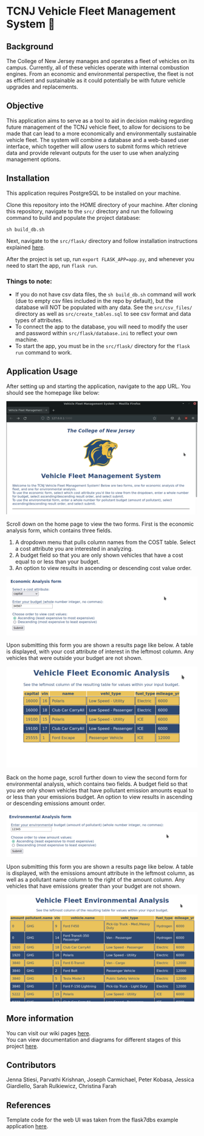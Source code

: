 # TCNJ Vehicle Fleet Management System :truck:

## Background
The College of New Jersey manages and operates a fleet of vehicles on its campus. Currently, all of these vehicles operate with internal combustion engines. From an economic and environmental perspective, the fleet is not as efficient and sustainable as it could potentially be with future vehicle upgrades and replacements.

## Objective
This application aims to serve as a tool to aid in decision making regarding future management of the TCNJ vehicle fleet, to allow for decisions to be made that can lead to a more economically and environmentally sustainable vehicle fleet. The system will combine a database and a web-based user interface, which together will allow users to submit forms which retrieve data and provide relevant outputs for the user to use when analyzing management options.

## Installation
This application requires PostgreSQL to be installed on your machine.

Clone this repository into the HOME directory of your machine. After cloning this repository, navigate to the `src/` directory and run the following command to build and populate the project database:
```
sh build_db.sh
```

Next, navigate to the `src/flask/` directory and follow installation instructions explained [here](src/flask/flask7dbs_README.md).

After the project is set up, run `export FLASK_APP=app.py`, and whenever you need to start the app, run `flask run`.

### Things to note:
* If you do not have csv data files, the `sh build_db.sh` command will work (due to empty csv files included in the repo by default), but the database will NOT be populated with any data. See the `src/csv_files/` directory as well as `src/create_tables.sql` to see csv format and data types of attributes.
* To connect the app to the database, you will need to modify the user and password within `src/flask/database.ini` to reflect your own machine.
* To start the app, you must be in the `src/flask/` directory for the `flask run` command to work.

## Application Usage
After setting up and starting the application, navigate to the app URL. You should see the homepage like below:

![homepage](docs/usage_screenshots/app1.png)

Scroll down on the home page to view the two forms. First is the economic analysis form, which contains three fields.
1. A dropdown menu that pulls column names from the COST table. Select a cost attribute you are interested in analyzing.
2. A budget field so that you are only shown vehicles that have a cost equal to or less than your budget.
3. An option to view results in ascending or descending cost value order.

![economic form](docs/usage_screenshots/app2.png)

Upon submitting this form you are shown a results page like below. A table is displayed, with your cost attribute of interest in the leftmost column. Any vehicles that were outside your budget are not shown.

![economic results](docs/usage_screenshots/app4.png)

Back on the home page, scroll further down to view the second form for environmental analysis, which contains two fields.
A budget field so that you are only shown vehicles that have pollutant emission amounts equal to or less than your emissions budget.
An option to view results in ascending or descending emissions amount order.

![environmental form](docs/usage_screenshots/app3.png)

Upon submitting this form you are shown a results page like below. A table is displayed, with the emissions amount attribute in the leftmost column, as well as a pollutant name column to the right of the amount column. Any vehicles that have emissions greater than your budget are not shown.

![environmental results](docs/usage_screenshots/app5.png)

## More information
You can visit our wiki pages [here](https://github.com/TCNJ-degoodj/cab-project-02-4/wiki).  
You can view documentation and diagrams for different stages of this project [here](docs/).

## Contributors
Jenna Stiesi, Parvathi Krishnan, Joseph Carmichael, Peter Kobasa, Jessica Giardiello, Sarah Rulkiewicz, Christina Farah

## References
Template code for the web UI was taken from the flask7dbs example application [here](https://github.com/jdegood/flask7dbs).

